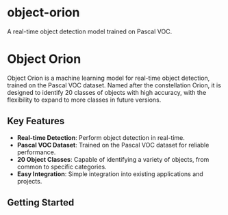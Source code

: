 # object-orion
A real-time object detection model trained on Pascal VOC.

# Object Orion

Object Orion is a machine learning model for real-time object detection, trained on the Pascal VOC dataset. Named after the constellation Orion, it is designed to identify 20 classes of objects with high accuracy, with the flexibility to expand to more classes in future versions.

## Key Features

- **Real-time Detection**: Perform object detection in real-time.
- **Pascal VOC Dataset**: Trained on the Pascal VOC dataset for reliable performance.
- **20 Object Classes**: Capable of identifying a variety of objects, from common to specific categories.
- **Easy Integration**: Simple integration into existing applications and projects.

## Getting Started
